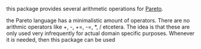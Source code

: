 this package provides several arithmetic operations for [Pareto](https://github.com/corno/pareto-documentation).

the Pareto language has a minimalistic amount of operators. There are no arithmic operators like +, -, +=, -=, *, / etcetera.
The idea is that these are only used very infrequently for actual domain specific purposes. Whenever it *is* needed, then this package can be used